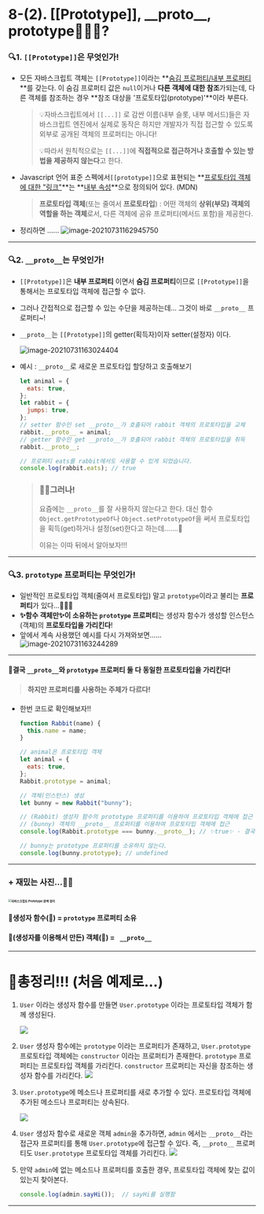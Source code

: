 # 8-(2). [[Prototype]], \_\_proto\_\_, prototype🤦🏻‍♂️?

### 🔍1. `[[Prototype]]`은 무엇인가!

- 모든 자바스크립트 객체는 `[[Prototype]]`이라는 **<u>숨김 프로퍼티/내부 프로퍼티</u>**를 갖는다. 
  이 숨김 프로퍼티 값은 `null`이거나 **다른 객체에 대한 참조**가되는데, 
  다른 객체를 참조하는 경우 **참조 대상을 '프로토타입(prototype)'**이라 부른다.

  > 💡자바스크립트에서 `[[...]]` 로 감싼 이름(내부 슬롯, 내부 메서드)들은 자바스크립트 엔진에서 실제로 동작은 하지만 개발자가 직접 접근할 수 있도록 외부로 공개된 객체의 프로퍼티는 아니다! 
  >
  > 💡따라서 원칙적으로는 `[[...]]`에 **직접적으로 접근하거나 호출할 수 있는 방법을 제공하지 않는다**고 한다.
  
- Javascript 언어 표준 스펙에서`[[prototype]]`으로 표현되는 **<u>프로토타입 객체에 대한 "링크"</u>**는 **<u>내부 속성</u>**으로 정의되어 있다. (MDN)

  > **프로토타입 객체**(또는 줄여서 **프로토타입**) 
  > : 어떤 객체의 **상위(부모) 객체의 역할을 하는 객체**로서, 다른 객체에 공유 프로퍼티(메서드 포함)을 제공한다.

- 정리하면 ......
   ![image-20210731162945750](C:\Users\eunse\AppData\Roaming\Typora\typora-user-images\image-20210731162945750.png)

---

### 🔍2. `__proto__`는 무엇인가!

- `[[Prototype]]`은 **내부 프로퍼티** 이면서 **숨김 프로퍼티**이므로 `[[Prototype]]`을 통해서는 프로토타입 객체에 접근할 수 없다.

- 그러나 간접적으로 접근할 수 있는 수단을 제공하는데... 그것이 바로  `__proto__` 프로퍼티~!

- `__proto__`는 `[[Prototype]]`의 getter(획득자)이자 setter(설정자) 이다.


  ![image-20210731163024404](C:\Users\eunse\AppData\Roaming\Typora\typora-user-images\image-20210731163024404.png)

  

- 예시 : `__proto__`로 새로운 프로토타입 할당하고 호출해보기

  ```js
  let animal = {
    eats: true,
  };
  let rabbit = {
    jumps: true,
  };
  // setter 함수인 set __proto__가 호출되어 rabbit 객체의 프로토타입을 교체
  rabbit.__proto__ = animal;
  // getter 함수인 get __proto__가 호출되어 rabbit 객체의 프로토타입을 취득
  rabbit.__proto__;
  
  // 프로퍼티 eats를 rabbit에서도 사용할 수 있게 되었습니다.
  console.log(rabbit.eats); // true
  ```
  
  
  
  > ### ✋🏻그러나!
  >
  > 요즘에는 `__proto__`를 잘 사용하지 않는다고 한다. 대신 함수 `Object.getPrototypeOf`나 `Object.setPrototypeOf`을 써서 프로토타입을 획득(get)하거나 설정(set)한다고 하는데.......🤯
  >
  > 이유는 이따 뒤에서 알아보자!!!
  

---

### 🔍3. `prototype` 프로퍼티는 무엇인가!

- 일반적인 프로토타입 객체(줄여서 프로토타입) 말고 `prototype`이라고 불리는 **프로퍼티**가 있다...🤦🏻‍♀️
- **✨함수 객체만✨이 소유하는 `prototype` 프로퍼티**는
  생성자 함수가 생성할 인스턴스(객체)의 **프로토타입을 가리킨다**!
- 앞에서 계속 사용했던 예시를 다시 가져와보면......
  ![image-20210731163244289](C:\Users\eunse\AppData\Roaming\Typora\typora-user-images\image-20210731163244289.png)
  
  

---

####  🤯결국 `__proto__`와 `prototype` 프로퍼티 둘 다 동일한 프로토타입을 가리킨다! 

> #### 하지만 프로퍼티를 사용하는 주체가 다르다!

- 한번 코드로 확인해보자!!

  ```js
  function Rabbit(name) {
    this.name = name;
  }
  
  // animal은 프로토타입 객체
  let animal = {
    eats: true,
  };
  Rabbit.prototype = animal;
  
  // 객체(인스턴스) 생성
  let bunny = new Rabbit("bunny");
  
  // (Rabbit) 생성자 함수의 prototype 프로퍼티를 이용하여 프로토타입 객체에 접근
  // (bunny) 객체의 __proto__ 프로퍼티를 이용하여 프로토타입 객체에 접근
  console.log(Rabbit.prototype === bunny.__proto__); // ✨true✨ - 결국 동일한 프로토타입을 가리킨다.
  
  // bunny는 prototype 프로퍼티를 소유하지 않는다.
  console.log(bunny.prototype); // undefined
  ```

---

### + 재밌는 사진...🐔🥚

### <img src="https://media.vlpt.us/post-images/adam2/12a5e250-fd90-11e9-959f-1f9679bea880/1nDBFaMpflmSsIKfMLxWIvQ.jpeg" alt="자바스크립트 Prototype 완벽 정리" style="zoom:37%;" />

#### 📌생성자 함수(🐔) = `prototype`  프로퍼티 소유

#### 📌(생성자를 이용해서 만든) 객체(🥚) = ` __proto__` 

---

# 🤗총정리!!! (처음 예제로...)

1. `User` 이라는 생성자 함수를 만들면 `User.prototype` 이라는 프로토타입 객체가 함께 생성된다.
   
   ![](C:\Users\eunse\AppData\Roaming\Typora\typora-user-images\image-20210730015357855.png)
   
   
   
2. `User` 생성자 함수에는 `prototype` 이라는 프로퍼티가 존재하고, `User.prototype` 프로토타입 객체에는 `constructor` 이라는 프로퍼티가 존재한다. `prototype` 프로퍼티는 프로토타입 객체를 가리킨다. `constructor` 프로퍼티는 자신을 참조하는 생성자 함수를 가리킨다.
   ![](C:\Users\eunse\AppData\Roaming\Typora\typora-user-images\image-20210730015321695.png)

   

3. `User.prototype`에 메소드나 프로퍼티를 새로 추가할 수 있다. 프로토타입 객체에 추가된 메소드나 프로퍼티는 상속된다.

   ![](C:\Users\eunse\AppData\Roaming\Typora\typora-user-images\image-20210730015505068.png)
   

4. `User` 생성자 함수로 새로운 객체 `admin`을 추가하면, `admin` 에서는 `__proto__`라는 접근자 프로퍼티를 통해 `User.prototype`에 접근할 수 있다. 즉,  `__proto__` 프로퍼티도 `User.prototype` 프로토타입 객체를 가리킨다. 
   ![](C:\Users\eunse\AppData\Roaming\Typora\typora-user-images\image-20210731024714385.png)

   

5. 만약 `admin`에 없는 메소드나 프로퍼티를 호출한 경우, 프로토타입 객체에 찾는 값이 있는지 찾아본다.

   ```js
   console.log(admin.sayHi());	// sayHi를 실행함
   ```

---

